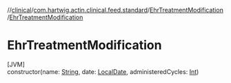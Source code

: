 //[clinical](../../../index.md)/[com.hartwig.actin.clinical.feed.standard](../index.md)/[EhrTreatmentModification](index.md)/[EhrTreatmentModification](-ehr-treatment-modification.md)

# EhrTreatmentModification

[JVM]\
constructor(name: [String](https://kotlinlang.org/api/latest/jvm/stdlib/kotlin/-string/index.html), date: [LocalDate](https://docs.oracle.com/javase/8/docs/api/java/time/LocalDate.html), administeredCycles: [Int](https://kotlinlang.org/api/latest/jvm/stdlib/kotlin/-int/index.html))
